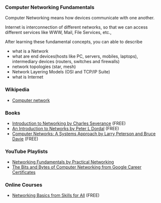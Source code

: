 ### Computer Networking Fundamentals

Computer Networking means how devices communicate with one another.

Internet is interconnection of different networks, so that we can access different services like WWW, Mail, File Services, etc.,

After learning these fundamental concepts, you can able to describe
- what is a Network
- what are end devices(hosts like PC, servers, mobiles, laptops), intermediary devices (routers, switches and firewalls)
- network topologies (star, mesh)
- Network Layering Models (OSI and TCP/IP Suite)
- what is Internet

### Wikipedia
- [Computer network](https://en.m.wikipedia.org/wiki/Computer_network)

### Books
- [Introduction to Networking by Charles Severance](https://github.com/csev/net-intro) (FREE)
- [An Introduction to Networks by Peter L Dordal](https://intronetworks.cs.luc.edu) (FREE)
- [Computer Networks: A Systems Approach by Larry Peterson and Bruce Davie](https://book.systemsapproach.org) (FREE)

### YouTube Playlists
- [Networking Fundamentals by Practical Networking](https://youtube.com/playlist?list=PLIFyRwBY_4bRLmKfP1KnZA6rZbRHtxmXi)
- [The Bits and Bytes of Computer Networking from Google Career Certificates](https://youtube.com/playlist?list=PLTZYG7bZ1u6o6wz9EF9tQt1JS-pUmmKTj)

### Online Courses
- [Networking Basics from Skills for All](https://skillsforall.com/course/networking-basics?courseLang=en-US) (FREE)
